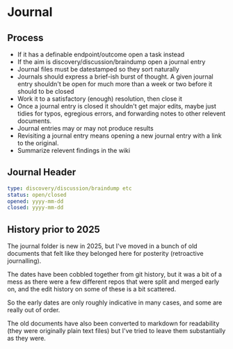 Journal
=======


Process
-------

* If it has a definable endpoint/outcome open a task instead
* If the aim is discovery/discussion/braindump open a journal entry
* Journal files must be datestamped so they sort naturally
* Journals should express a brief-ish burst of thought. A given journal entry shouldn't be open for much more than a week or two before it should to be closed
* Work it to a satisfactory (enough) resolution, then close it
* Once a journal entry is closed it shouldn't get major edits, maybe just tidies for typos, egregious errors, and forwarding notes to other relevent documents.
* Journal entries may or may not produce results
* Revisiting a journal entry means opening a new journal entry with a link to the original.
* Summarize relevent findings in the wiki


Journal Header
--------------


```yaml
type: discovery/discussion/braindump etc
status: open/closed
opened: yyyy-mm-dd
closed: yyyy-mm-dd
```


History prior to 2025
---------------------
The journal folder is new in 2025, but I've moved in a bunch of old documents that felt like they belonged here for posterity (retroactive journalling).

The dates have been cobbled together from git history, but it was a bit of a mess as there were a few different repos that were split and merged early on, and the edit history on some of these is a bit scattered.

So the early dates are only roughly indicative in many cases, and some are really out of order.

The old documents have also been converted to markdown for readability (they were originally plain text files) but I've tried to leave them substantially as they were.

